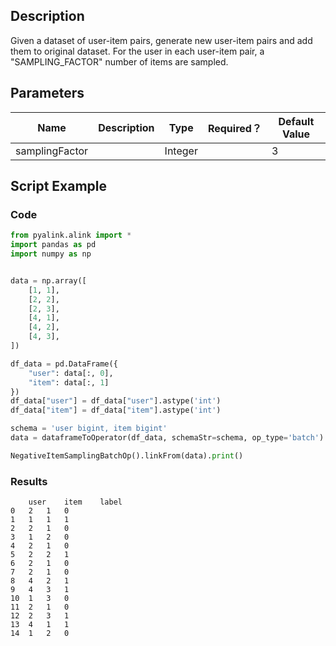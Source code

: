 ## Description
Given a dataset of user-item pairs, generate new user-item pairs and add them to original dataset.
 For the user in each user-item pair, a "SAMPLING_FACTOR" number of items are sampled.

## Parameters
| Name | Description | Type | Required？ | Default Value |
| --- | --- | --- | --- | --- |
| samplingFactor |  | Integer |  | 3 |

## Script Example
### Code

```python
from pyalink.alink import *
import pandas as pd
import numpy as np


data = np.array([
    [1, 1],
    [2, 2],
    [2, 3],
    [4, 1],
    [4, 2],
    [4, 3],
])

df_data = pd.DataFrame({
    "user": data[:, 0],
    "item": data[:, 1]
})
df_data["user"] = df_data["user"].astype('int')
df_data["item"] = df_data["item"].astype('int')

schema = 'user bigint, item bigint'
data = dataframeToOperator(df_data, schemaStr=schema, op_type='batch')

NegativeItemSamplingBatchOp().linkFrom(data).print()
```

### Results
```
	user	item	label
0	2	1	0
1	1	1	1
2	2	1	0
3	1	2	0
4	2	1	0
5	2	2	1
6	2	1	0
7	2	1	0
8	4	2	1
9	4	3	1
10	1	3	0
11	2	1	0
12	2	3	1
13	4	1	1
14	1	2	0
```
